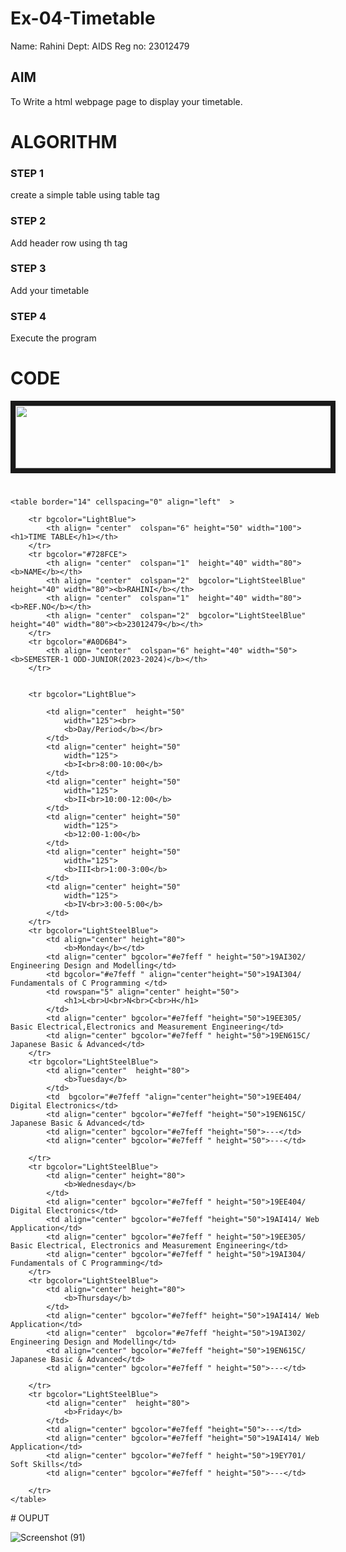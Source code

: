 # Ex-04-Timetable
Name: Rahini
Dept: AIDS
Reg no: 23012479
## AIM
To Write a html webpage page to display your timetable.

# ALGORITHM
### STEP 1
create a simple table using table tag
### STEP 2
Add header row using th tag
### STEP 3
Add your timetable
### STEP 4
Execute the program

# CODE

<!DOCTYPE html>
<html>
    <head></head>
<body>
    <IMG src="C:\Users\admin\ODD2023-WT-Ex-03-Timetable\logo.png"
	height="100" width="788" align="center" border="8">
    <h1>     </h1>

    <table border="14" cellspacing="0" align="left"  >
        
        <tr bgcolor="LightBlue">
            <th align= "center"  colspan="6" height="50" width="100"><h1>TIME TABLE</h1></th>
        </tr>
        <tr bgcolor="#728FCE">
            <th align= "center"  colspan="1"  height="40" width="80"><b>NAME</b></th>
            <th align= "center"  colspan="2"  bgcolor="LightSteelBlue" height="40" width="80"><b>RAHINI</b></th>
            <th align= "center"  colspan="1"  height="40" width="80"><b>REF.NO</b></th>
            <th align= "center"  colspan="2"  bgcolor="LightSteelBlue" height="40" width="80"><b>23012479</b></th>
        </tr>
        <tr bgcolor="#A0D6B4">
            <th align= "center"  colspan="6" height="40" width="50"> <b>SEMESTER-1 ODD-JUNIOR(2023-2024)</b></th>
        </tr>
       
        
        <tr bgcolor="LightBlue">
            
            <td align="center"  height="50"
                width="125"><br>
                <b>Day/Period</b></br>
            </td>
            <td align="center" height="50"
                width="125">
                <b>I<br>8:00-10:00</b>
            </td>
            <td align="center" height="50"
                width="125">
                <b>II<br>10:00-12:00</b>
            </td>
            <td align="center" height="50"
                width="125">
                <b>12:00-1:00</b>
            </td>
            <td align="center" height="50"
                width="125">
                <b>III<br>1:00-3:00</b>
            </td>
            <td align="center" height="50"
                width="125">
                <b>IV<br>3:00-5:00</b>
            </td>
        </tr>
        <tr bgcolor="LightSteelBlue">
            <td align="center" height="80">
                <b>Monday</b></td>
            <td align="center" bgcolor="#e7feff " height="50">19AI302/ Engineering Design and Modelling</td>
            <td bgcolor="#e7feff " align="center"height="50">19AI304/ Fundamentals of C Programming </td>
            <td rowspan="5" align="center" height="50">
                <h1>L<br>U<br>N<br>C<br>H</h1>
            </td>
            <td align="center" bgcolor="#e7feff "height="50">19EE305/ Basic Electrical,Electronics and Measurement Engineering</td>
            <td align="center" bgcolor="#e7feff " height="50">19EN615C/ Japanese Basic & Advanced</td>
        </tr>
        <tr bgcolor="LightSteelBlue">
            <td align="center"  height="80">
                <b>Tuesday</b>
            </td>
            <td  bgcolor="#e7feff "align="center"height="50">19EE404/ Digital Electronics</td>
            <td align="center" bgcolor="#e7feff "height="50">19EN615C/ Japanese Basic & Advanced</td>
            <td align="center" bgcolor="#e7feff "height="50">---</td>
            <td align="center" bgcolor="#e7feff " height="50">---</td>
            
        </tr>
        <tr bgcolor="LightSteelBlue">
            <td align="center" height="80">
                <b>Wednesday</b>
            </td>
            <td align="center" bgcolor="#e7feff " height="50">19EE404/ Digital Electronics</td>
            <td align="center" bgcolor="#e7feff "height="50">19AI414/ Web Application</td>
            <td align="center" bgcolor="#e7feff " height="50">19EE305/ Basic Electrical, Electronics and Measurement Engineering</td>
            <td align="center" bgcolor="#e7feff " height="50">19AI304/ Fundamentals of C Programming</td>
        </tr>
        <tr bgcolor="LightSteelBlue">
            <td align="center" height="80">
                <b>Thursday</b>
            </td>
            <td align="center" bgcolor="#e7feff" height="50">19AI414/ Web Application</td>
            <td align="center"  bgcolor="#e7feff "height="50">19AI302/ Engineering Design and Modelling</td>
            <td align="center" bgcolor="#e7feff "height="50">19EN615C/ Japanese Basic & Advanced</td>
            <td align="center" bgcolor="#e7feff " height="50">---</td>
            
        </tr>
        <tr bgcolor="LightSteelBlue">
            <td align="center"  height="80">
                <b>Friday</b>
            </td>
            <td align="center" bgcolor="#e7feff "height="50">---</td>
            <td align="center" bgcolor="#e7feff "height="50">19AI414/ Web Application</td>
            <td align="center" bgcolor="#e7feff " height="50">19EY701/ Soft Skills</td>
            <td align="center" bgcolor="#e7feff " height="50">---</td>
           
        </tr>
    </table>
</body>
</html>
# OUPUT

![Screenshot (91)](https://github.com/RahiniAchudhan/ODD2023-WT-Ex-03-Timetable/assets/145742838/7466293f-45f2-4450-878c-77c76e11b17d)

